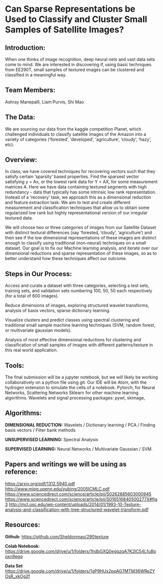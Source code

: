 # Can Sparse Representations be Used to Classify and Cluster Small Samples of Satellite Images?

## Introduction:
When one thinks of image recognition, deep neural nets and vast data sets come to mind. We are interested in discovering if, using basic techniques from EE290T, small samples of textured images can be clustered and classified in a meaningful way. 

## Team Members: 
Ashray Manepalli, Liam Purvis, Shi Mao

## The Data:
We are sourcing our data from the kaggle competition Planet, which challenged individuals to classify satellite images of the Amazon into a variety of categories (‘forested’, ‘developed’, ‘agriculture’, ‘cloudy’, ‘hazy’, etc). 

## Overview: 
In class, we have covered techniques for recovering vectors such that they satisfy certain ‘sparsity’ based properties. Find the sparsest vector satisfying y = Ax, or the lowest rank data for Y = AX, for some measurement matrices A. 
Here we have data containing textured segments with high redundancy - data that typically has some intrinsic low rank representation. Instead of a ‘recovery’ task, we approach this as a dimensional reduction and feature extraction task. We aim to test and create different measurement and classification techniques that allow us to obtain some regularized low rank but highly representational version of our irregular textured data.

We will choose two or three categories of images from our Satellite Dataset with distinct textural differences (say ‘forested, ‘cloudy’, ‘agriculture’) and then see if the low dimensional representations of these images are distinct enough to classify using traditional (non-neural) techniques on a small dataset. Our goal is to fix our Machine learning analysis, and iterate over our dimensional reductions and sparse representation of these images, so as to better understand how these techniques affect our outcome. 

## Steps in Our Process:
Access and curate a dataset with three categories, selecting a test sets, training sets, and validation sets numbering 100, 50, 50 each respectively (for a total of 600 images).

Reduce dimensions of images, exploring structured wavelet transforms, analysis of basis vectors, sparse dictionary learning.

Visualize clusters and predict classes using spectral clustering and traditional small sample machine learning techniques (SVM, random forest, or multivariate gaussian models).

Analysis of most effective dimensional reductions for clustering and classification of small samples of images with different patterns/texture in this real world application. 

## Tools:
The final submission will be a jupyter notebook, but we will likely be working collaboratively on a python file using git. 
Our IDE will be Atom, with the hydrogen extension to simulate the cells of a notebook.
Pytorch, for Neural Networks, Scattering Networks
Sklearn for other machine learning algorithms.
Wavelets and signal processing packages: pywt, skimage, 

## Algorithms:
__DIMENSIONAL REDUCTION:__
Wavelets / 
Dictionary learning / 
PCA / 
Finding basis vectors / 
Filter bank methods

__UNSUPERVISED LEARNING:__
Spectral Analysis

__SUPERVISED LEARNING:__
Neural Networks / 
Multivariate Gaussian / 
SVM.


## Papers and writings we will be using as reference:
https://arxiv.org/pdf/1312.5940.pdf
http://www.mipg.upenn.edu/yubing/2005ICMLC.pdf
https://www.sciencedirect.com/science/article/pii/S0262885603000945
https://www.sciencedirect.com/science/article/pii/S016516840500277X#fig3 
http://mcl.usc.edu/wp-content/uploads/2014/01/1993-10-Texture-analysis-and-classification-with-tree-structured-wavelet-transform.pdf

## Resources:
__Github:__
https://github.com/Sheldonmao/290texture

__Colab Notebook:__
https://drive.google.com/drive/u/1/folders/1hdbGXQ0eggzqA7K2lC54LfuBpoxn9egq

__Data Set__
https://drive.google.com/drive/u/1/folders/1gP9HUx2ppAG7MTM36WReZYOsR_xkOg2f

